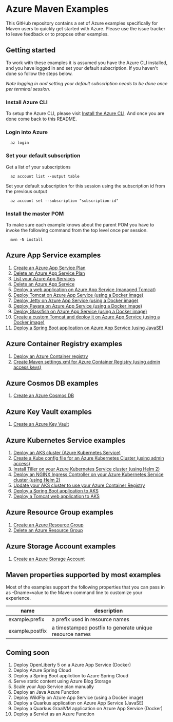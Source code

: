 
# Azure Maven Examples

This GitHub repository contains a set of Azure examples specifically for Maven users to quickly get started with Azure. Please use the issue tracker to leave feedback or to propose other examples.

## Getting started

To work with these examples it is assumed you have the Azure CLI installed, and you have logged in and set your default subscription. If you haven't done so follow the steps below.

_Note logging in and setting your default subscription needs to be done once per terminal session._

### Install Azure CLI

To setup the Azure CLI, please visit [Install the Azure CLI](https://docs.microsoft.com/en-us/cli/azure/install-azure-cli). And once you are done come back to this README.

### Login into Azure

````shell
  az login
````

### Set your default subscription

Get a list of your subscriptions

````shell
  az account list --output table
````

Set your default subscription for this session using the subscription id from the previous output

````shell
  az account set --subscription "subscription-id"
````

### Install the master POM

To make sure each example knows about the parent POM you have to invoke the following command from the top level once per session.

````shell
  mvn -N install
````

## Azure App Service examples

1. [Create an Azure App Service Plan](appserviceplan-create/README.md)
1. [Delete an Azure App Service Plan](appserviceplan-delete/README.md)
1. [List your Azure App Services](appservice-list/README.md)
1. [Delete an Azure App Service](appservice-delete/README.md)
1. [Deploy a web application on Azure App Service (managed Tomcat)](appservice-tomcat-helloworld/README.md)
1. [Deploy Tomcat on Azure App Service (using a Docker image)](appservice-docker-tomcat/README.md)
1. [Deploy Jetty on Azure App Service (using a Docker image)](appservice-docker-jetty/README.md)
1. [Deploy Payara on Azure App Service (using a Docker image)](appservice-docker-payara/README.md)
1. [Deploy Glassfish on Azure App Service (using a Docker image)](appservice-docker-glassfish/README.md)
1. [Create a custom Tomcat and deploy it on Azure App Service (using a Docker image)](appservice-docker-custom/README.md)
1. [Deploy a Spring Boot application on Azure App Service (using JavaSE)](appservice-javase-springboot/README.md)

## Azure Container Registry examples

1. [Deploy an Azure Container registry](acr-create/README.md)
1. [Create Maven settings.xml for Azure Container Registry (using admin access keys)](acr-create-access-keys-settings-xml/README.md)

## Azure Cosmos DB examples

1. [Create an Azure Cosmos DB](cosmosdb-create/README.md)

## Azure Key Vault examples

1. [Create an Azure Key Vault](keyvault-create/README.md)

## Azure Kubernetes Service examples

1. [Deploy an AKS cluster (Azure Kubernetes Service)](aks-create/README.md)
1. [Create a Kube config file for an Azure Kubernetes Cluster (using admin access)](aks-create-kube-config/README.md)
1. [Install Tiller on your Azure Kubernetes Service cluster (using Helm 2)](aks-install-tiller/README.md)
1. [Deploy an NGINX Ingress Controller on your Azure Kubernetes Service cluster (using Helm 2)](aks-deploy-nginx-ingress-controller/README.md)
1. [Update your AKS cluster to use your Azure Container Registry](aks-use-your-acr/README.md)
1. [Deploy a Spring Boot application to AKS](aks-springboot/README.md)
1. [Deploy a Tomcat web application to AKS](aks-tomcat/README.md)

## Azure Resource Group examples

1. [Create an Azure Resource Group](resourcegroup-create/README.md)
1. [Delete an Azure Resource Group](resourcegroup-delete/README.md)

## Azure Storage Account examples

1. [Create an Azure Storage Account](storageaccount-create/README.md)

## Maven properties supported by most examples

Most of the examples support the following properties that you can pass in as -Dname=value to the Maven command line to customize your experience.

| name                   | description                                             |
|------------------------|---------------------------------------------------------|
| example.prefix         | a prefix used in resource names                         |
| example.postfix        | a timestamped postfix to generate unique resource names |

## Coming soon

1. Deploy OpenLiberty 5 on a Azure App Service (Docker)
1. Deploy Azure Spring Cloud
1. Deploy a Spring Boot appliction to Azure Spring Cloud
1. Serve static content using Azure Blog Storage
1. Scale your App Service plan manually
1. Deploy an Java Azure Function
1. Deploy WildFly on Azure App Service (using a Docker image)
1. Deploy a Quarkus application on Azure App Service (JavaSE)
1. Deploy a Quarkus GraalVM application on Azure App Service (Docker)
1. Deploy a Servlet as an Azure Function
